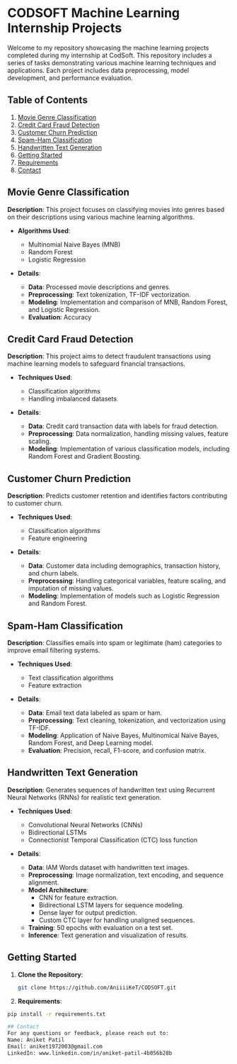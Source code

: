 # CODSOFT Machine Learning Internship Projects

Welcome to my repository showcasing the machine learning projects completed during my internship at CodSoft. This repository includes a series of tasks demonstrating various machine learning techniques and applications. Each project includes data preprocessing, model development, and performance evaluation.

## Table of Contents

1. [Movie Genre Classification](#movie-genre-classification)
2. [Credit Card Fraud Detection](#credit-card-fraud-detection)
3. [Customer Churn Prediction](#customer-churn-prediction)
4. [Spam-Ham Classification](#spam-ham-classification)
5. [Handwritten Text Generation](#handwritten-text-generation)
6. [Getting Started](#getting-started)
7. [Requirements](#requirements)
8. [Contact](#contact)

## Movie Genre Classification

**Description**: This project focuses on classifying movies into genres based on their descriptions using various machine learning algorithms.

- **Algorithms Used**:
  - Multinomial Naive Bayes (MNB)
  - Random Forest
  - Logistic Regression

- **Details**:
  - **Data**: Processed movie descriptions and genres.
  - **Preprocessing**: Text tokenization, TF-IDF vectorization.
  - **Modeling**: Implementation and comparison of MNB, Random Forest, and Logistic Regression.
  - **Evaluation**: Accuracy

## Credit Card Fraud Detection

**Description**: This project aims to detect fraudulent transactions using machine learning models to safeguard financial transactions.

- **Techniques Used**:
  - Classification algorithms
  - Handling imbalanced datasets

- **Details**:
  - **Data**: Credit card transaction data with labels for fraud detection.
  - **Preprocessing**: Data normalization, handling missing values, feature scaling.
  - **Modeling**: Implementation of various classification models, including Random Forest and Gradient Boosting.

## Customer Churn Prediction

**Description**: Predicts customer retention and identifies factors contributing to customer churn.

- **Techniques Used**:
  - Classification algorithms
  - Feature engineering

- **Details**:
  - **Data**: Customer data including demographics, transaction history, and churn labels.
  - **Preprocessing**: Handling categorical variables, feature scaling, and imputation of missing values.
  - **Modeling**: Implementation of models such as Logistic Regression and Random Forest.

## Spam-Ham Classification

**Description**: Classifies emails into spam or legitimate (ham) categories to improve email filtering systems.

- **Techniques Used**:
  - Text classification algorithms
  - Feature extraction

- **Details**:
  - **Data**: Email text data labeled as spam or ham.
  - **Preprocessing**: Text cleaning, tokenization, and vectorization using TF-IDF.
  - **Modeling**: Application of Naive Bayes, Multinomical Naive Bayes, Random Forest, and Deep Learning model.
  - **Evaluation**: Precision, recall, F1-score, and confusion matrix.

## Handwritten Text Generation

**Description**: Generates sequences of handwritten text using Recurrent Neural Networks (RNNs) for realistic text generation.

- **Techniques Used**:
  - Convolutional Neural Networks (CNNs)
  - Bidirectional LSTMs
  - Connectionist Temporal Classification (CTC) loss function

- **Details**:
  - **Data**: IAM Words dataset with handwritten text images.
  - **Preprocessing**: Image normalization, text encoding, and sequence alignment.
  - **Model Architecture**:
    - CNN for feature extraction.
    - Bidirectional LSTM layers for sequence modeling.
    - Dense layer for output prediction.
    - Custom CTC layer for handling unaligned sequences.
  - **Training**: 50 epochs with evaluation on a test set.
  - **Inference**: Text generation and visualization of results.

## Getting Started

1. **Clone the Repository**:
   ```bash
   git clone https://github.com/AniiiiKeT/CODSOFT.git
   
2. **Requirements**:
  ```bash
  pip install -r requirements.txt

## Contact
  For any questions or feedback, please reach out to:
  Name: Aniket Patil
  Email: aniket1972003@gmail.com
  LinkedIn: www.linkedin.com/in/aniket-patil-4b056b28b

  



